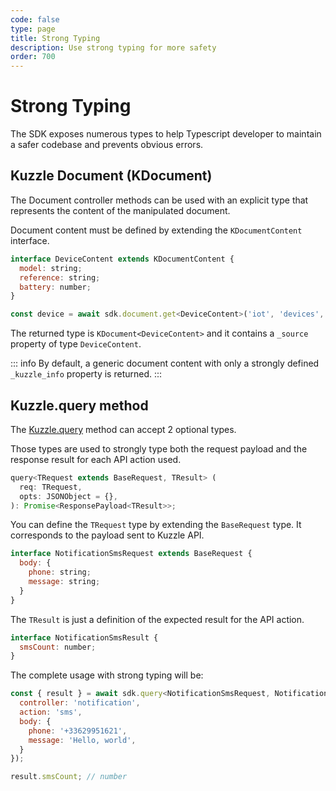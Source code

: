 ```yaml
---
code: false
type: page
title: Strong Typing
description: Use strong typing for more safety
order: 700
---
```


# Strong Typing

The SDK exposes numerous types to help Typescript developer to maintain a safer codebase and prevents obvious errors.

## Kuzzle Document (KDocument)

<SinceBadge version="7.9.0"/>

The Document controller methods can be used with an explicit type that represents the content of the manipulated document.

Document content must be defined by extending the `KDocumentContent` interface.

```js
interface DeviceContent extends KDocumentContent {
  model: string;
  reference: string;
  battery: number;
}

const device = await sdk.document.get<DeviceContent>('iot', 'devices', 'abeeway-H72K2');
```

The returned type is `KDocument<DeviceContent>` and it contains a `_source` property of type `DeviceContent`.

::: info
By default, a generic document content with only a strongly defined `_kuzzle_info` property is returned.
:::

## Kuzzle.query method

<SinceBadge version="7.10.1"/>

The [Kuzzle.query](/sdk/js/7/core-classes/kuzzle/query) method can accept 2 optional types.

Those types are used to strongly type both the request payload and the response result for each API action used.

```js
query<TRequest extends BaseRequest, TResult> (
  req: TRequest,
  opts: JSONObject = {},
): Promise<ResponsePayload<TResult>>;
```

You can define the `TRequest` type by extending the `BaseRequest` type. It corresponds to the payload sent to Kuzzle API.

```js
interface NotificationSmsRequest extends BaseRequest {
  body: {
    phone: string;
    message: string;
  }
}
```

The `TResult` is just a definition of the expected result for the API action.

```js
interface NotificationSmsResult {
  smsCount: number;
}
```

The complete usage with strong typing will be:

```js
const { result } = await sdk.query<NotificationSmsRequest, NotificationSmsResult>({
  controller: 'notification',
  action: 'sms',
  body: {
    phone: '+33629951621',
    message: 'Hello, world',
  }
});

result.smsCount; // number
```
